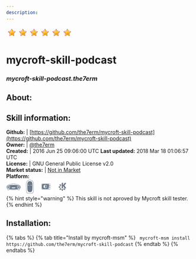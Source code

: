 ```yaml
---  
description:   
---  
```

![](../.gitbook/assets/star.png)![](../.gitbook/assets/star.png)![](../.gitbook/assets/star.png)![](../.gitbook/assets/star.png)![](../.gitbook/assets/star.png)![](../.gitbook/assets/star.png)  
# mycroft-skill-podcast  
### _mycroft-skill-podcast.the7erm_  
## About:  


## Skill information:  
**Github:** | [https://github.com/the7erm/mycroft-skill-podcast](https://github.com/the7erm/mycroft-skill-podcast)  
**Owner:** | [@the7erm](https://github.com/the7erm)  
**Created:** | 2016 Jun 25 09:06:00 UTC  **Last updated:** 2018 Mar 18 01:06:57 UTC  
**License:** | GNU General Public License v2.0  
**Market status:** | [Not in Market](https://market.mycroft.ai/skill/)  
**Platform:**  
 ![](../.gitbook/assets/mark-1-icon.png)  ![](../.gitbook/assets/mark-2-icon.png)  ![](../.gitbook/assets/picroft-icon.png)  ![](../.gitbook/assets/kde.png)   
{% hint style="warning" %}
This skill is not aproved by Mycroft skill tester.
{% endhint %}
    
## Installation:  
{% tabs %}
{% tab title="Install by mycroft-msm" %}
``` mycroft-msm install https://github.com/the7erm/mycroft-skill-podcast```
{% endtab %}
  {% endtabs %}
  